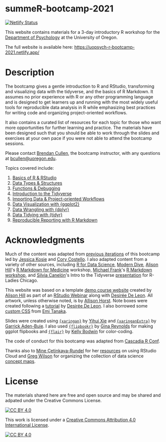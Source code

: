 # summeR-bootcamp-2021
[![Netlify Status](https://api.netlify.com/api/v1/badges/7392c53a-6114-45d5-939f-fa7f2604936f/deploy-status)](https://app.netlify.com/sites/uopsych-r-bootcamp-2021/deploys)

This website contains materials for a 3-day introductory R workshop for the [Department of Psychology](https://psychology.uoregon.edu/) at the University of Oregon. 

The full website is available here: https://uopsych-r-bootcamp-2021.netlify.app/

# Description

The bootcamp gives a gentle introduction to R and RStudio, transforming and visualizing data with the tidyverse, and the basics of R Markdown. It assumes no prior experience with R or any other programming language and is designed to get learners up and running with the most widely useful tools for reproducible data analysis in R while emphasizing best practices for writing code and organizing project-oriented workflows. 

It also contains a curated list of resources for each topic for those who want more opportunities for further learning and practice. The materials have been designed such that you should be able to work through the slides and exercises at your own pace if you were not able to attend the bootcamp sessions.

Please contact [Brendan Cullen](https://bcullen.rbind.io/), the bootcamp instructor, with any questions at [bcullen@uoregon.edu](mailto:bcullen@uoregon.edu).

Topics covered include:

1. [Basics of R & RStudio](https://uopsych-r-bootcamp-2021.netlify.app/post/01-r-basics/)
2. [Data Types & Structures](https://uopsych-r-bootcamp-2021.netlify.app/post/02-data-types)
3. [Functions & Debugging](https://uopsych-r-bootcamp-2021.netlify.app/post/03-functions/)
4. [Introduction to the Tidyverse](https://uopsych-r-bootcamp-2021.netlify.app/post/04-intro-tidyverse/)
5. [Importing Data & Project-oriented Workflows](https://uopsych-r-bootcamp-2021.netlify.app/post/05-importing-workflows/)
6. [Data Visualization with {ggplot2}](https://uopsych-r-bootcamp-2021.netlify.app/post/06-ggplot2/)
7. [Data Wrangling with {dplyr}](https://uopsych-r-bootcamp-2021.netlify.app/post/07-dplyr/)
8. [Data Tidying with {tidyr}](https://uopsych-r-bootcamp-2021.netlify.app/post/08-tidyr/)
9. [Reproducible Reporting with R Markdown](https://uopsych-r-bootcamp-2021.netlify.app/post/09-rmarkdown/)

# Acknowledgments

Much of the content was adapted from [previous iterations](https://github.com/Coryc3133/uoregon_r_bootcamp) of this bootcamp led by [Jessica Kosie](https://jkosie.github.io/) and [Cory Costello](https://corykcostello.com/). I also adapted content from a variety of other sources, including [R for Data Science](https://r4ds.had.co.nz/), [Modern Dive](https://moderndive.com/), [Alison Hill](https://alison.rbind.io/)'s [R Markdown for Medicine](https://rmd4medicine.netlify.app/) workshop, [Michael Frank](https://web.stanford.edu/~mcfrank/)'s [R Markdown workshop](https://github.com/mcfrank/rmarkdown-workshop), and [Silvia Canelón](https://silvia.rbind.io/)'s Intro to the Tidyverse [presentation](https://github.com/spcanelon/2020-rladies-chi-tidyverse) for R-Ladies Chicago. 

This website was based on a template [demo course website](https://github.com/apreshill/share-blogdown) created by [Alison Hill](https://alison.rbind.io) as part of an [RStudio Webinar](https://rstudio.com/resources/webinars/sharing-on-short-notice-how-to-get-your-materials-online-with-r-markdown/) along with [Desirée De Leon](https://desiree.rbind.io/). All artwork, unless otherwise noted, is by [Allison Horst](https://twitter.com/allison_horst). Note boxes were created following a [tutorial](https://desiree.rbind.io/post/2019/making-tip-boxes-with-bookdown-and-rmarkdown/) by [Desirée De Leon](https://desiree.rbind.io/). I also borrowed some [custom CSS](https://github.com/emitanaka/ninja-theme) from [Emi Tanaka](https://emitanaka.org/). 

Slides were created using [`{xaringan}`](https://github.com/yihui/xaringan) by [Yihui Xie](https://yihui.org/) and [`{xaringanExtra}`](https://pkg.garrickadenbuie.com/xaringanExtra/#/) by [Garrick Aden-Buie](https://www.garrickadenbuie.com/). I also used [`{flipbookr}`](https://evamaerey.github.io/flipbooks/about) by [Gina Reynolds](https://evangelinereynolds.netlify.app/) for making ggplot flipbooks and [`{flair}`](https://r-for-educators.github.io/flair/index.html) by [Kelly Bodwin](https://www.kelly-bodwin.com/) for color-coding.

The code of conduct for this bootcamp was adapted from [Cascadia R Conf](https://cascadiarconf.com/policies/).  

Thanks also to [Mine Çetinkaya-Rundel](http://www2.stat.duke.edu/~mc301/) for her [resources](https://mine-cetinkaya-rundel.github.io/teach-r-online/01-cloud/01-cloud.html#1) on using RStudio Cloud and [Greg Wilson](https://third-bit.com/) for organizing the collection of data science [concept maps](https://github.com/rstudio/concept-maps).

# License

The materials shared here are free and open source and may be shared and adpated under the Creative Commons License.

[![CC BY 4.0][cc-by-shield]][cc-by]

This work is licensed under a
[Creative Commons Attribution 4.0 International License][cc-by].

[![CC BY 4.0][cc-by-image]][cc-by]

[cc-by]: http://creativecommons.org/licenses/by/4.0/
[cc-by-image]: https://i.creativecommons.org/l/by/4.0/88x31.png
[cc-by-shield]: https://img.shields.io/badge/License-CC%20BY%204.0-lightgrey.svg
